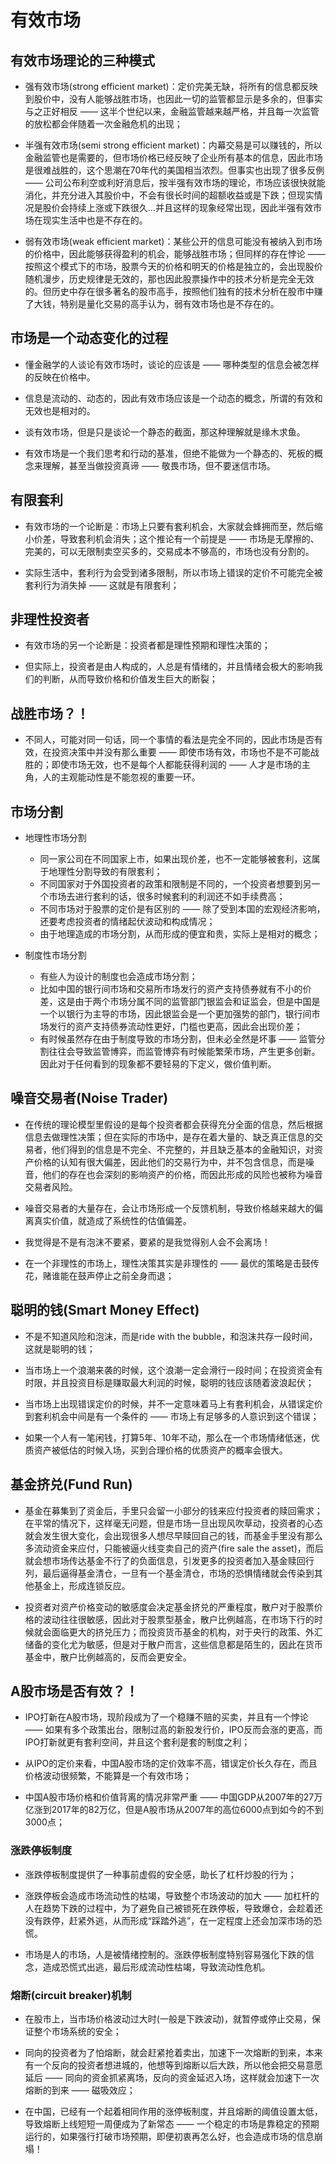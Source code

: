 # 有效市场

## 有效市场理论的三种模式
  * 强有效市场(strong efficient market)：定价完美无缺，将所有的信息都反映到股价中，没有人能够战胜市场，也因此一切的监管都显示是多余的，但事实与之正好相反 —— 这半个世纪以来，金融监管越来越严格，并且每一次监管的放松都会伴随着一次金融危机的出现；

  * 半强有效市场(semi strong efficient market)：内幕交易是可以赚钱的，所以金融监管也是需要的，但市场价格已经反映了企业所有基本的信息，因此市场是很难战胜的，这个思潮在70年代的美国相当浓烈。但事实也出现了很多反例 —— 公司公布利空或利好消息后，按半强有效市场的理论，市场应该很快就能消化，并充分进入其股价中，不会有很长时间的超额收益或是下跌；但现实情况是股价会持续上涨或下跌很久…并且这样的现象经常出现，因此半强有效市场在现实生活中也是不存在的。

  * 弱有效市场(weak efficient market)：某些公开的信息可能没有被纳入到市场的价格中，因此能够获得盈利的机会，能够战胜市场；但同样的存在悖论 —— 按照这个模式下的市场，股票今天的价格和明天的价格是独立的，会出现股价随机漫步，历史规律是无效的，那也因此股票操作中的技术分析是完全无效的。但历史中存在很多著名的股市高手，按照他们独有的技术分析在股市中赚了大钱，特别是量化交易的高手认为，弱有效市场也是不存在的。

## 市场是一个动态变化的过程
  * 懂金融学的人谈论有效市场时，谈论的应该是 —— 哪种类型的信息会被怎样的反映在价格中。

  * 信息是流动的、动态的，因此有效市场应该是一个动态的概念，所谓的有效和无效也是相对的。

  * 谈有效市场，但是只是谈论一个静态的截面，那这种理解就是缘木求鱼。

  * 有效市场是一个我们思考和行动的基准，但绝不能做为一个静态的、死板的概念来理解，甚至当做投资真谛 —— 敬畏市场，但不要迷信市场。

## 有限套利
  * 有效市场的一个论断是：市场上只要有套利机会，大家就会蜂拥而至，然后缩小价差，导致套利机会消失；这个推论有一个前提是 —— 市场是无摩擦的、完美的，可以无限制卖空买多的，交易成本不够高的，市场也没有分割的。

  * 实际生活中，套利行为会受到诸多限制，所以市场上错误的定价不可能完全被套利行为消失掉 —— 这就是有限套利；

## 非理性投资者
  * 有效市场的另一个论断是：投资者都是理性预期和理性决策的；

  * 但实际上，投资者是由人构成的，人总是有情绪的，并且情绪会极大的影响我们的判断，从而导致价格和价值发生巨大的断裂；

## 战胜市场？！
  * 不同人，可能对同一句话，同一个事情的看法是完全不同的，因此市场是否有效，在投资决策中并没有那么重要 —— 即使市场有效，市场也不是不可能战胜的；即使市场无效，也不是每个人都能获得利润的 —— 人才是市场的主角，人的主观能动性是不能忽视的重要一环。

## 市场分割
  * 地理性市场分割
      * 同一家公司在不同国家上市，如果出现价差，也不一定能够被套利，这属于地理性分割导致的有限套利；
      * 不同国家对于外国投资者的政策和限制是不同的，一个投资者想要到另一个市场去进行套利的话，很多时候套利的利润还不如手续费高；
      * 不同市场对于股票的定价是有区别的 —— 除了受到本国的宏观经济影响，还要考虑投资者的情绪起伏波动和构成情况；
      * 由于地理造成的市场分割，从而形成的便宜和贵，实际上是相对的概念；

  * 制度性市场分割
      * 有些人为设计的制度也会造成市场分割；
      * 比如中国的银行间市场和交易所市场发行的资产支持债券就有不小的价差，这是由于两个市场分属不同的监管部门银监会和证监会，但是中国是一个以银行为主导的市场，因此银监会是一个更加强势的部门，银行间市场发行的资产支持债券流动性更好，门槛也更高，因此会出现价差；
      * 有时候虽然存在由于制度导致的市场分割，但未必全然是坏事 —— 监管分割往往会导致监管博弈，而监管博弈有时候能繁荣市场，产生更多创新。因此对于任何看到的现象都不要轻易的下定义，做价值判断。

## 噪音交易者(Noise Trader)
  * 在传统的理论模型里假设的是每个投资者都会获得充分全面的信息，然后根据信息去做理性决策；但在实际的市场中，是存在着大量的、缺乏真正信息的交易者，他们得到的信息是不完全、不完整的，并且缺乏基本的金融知识，对资产价格的认知有很大偏差，因此他们的交易行为中，并不包含信息，而是噪音，他们的存在也会深刻的影响资产的价格，而因此形成的风险也被称为噪音交易者风险。

  * 噪音交易者的大量存在，会让市场形成一个反馈机制，导致价格越来越大的偏离真实价值，就造成了系统性的估值偏差。

  * 我觉得是不是有泡沫不要紧，要紧的是我觉得别人会不会离场！

  * 在一个非理性的市场上，理性决策其实是非理性的 —— 最优的策略是击鼓传花，赌谁能在鼓声停止之前全身而退；

## 聪明的钱(Smart Money Effect)
  * 不是不知道风险和泡沫，而是ride with the bubble，和泡沫共存一段时间，这就是聪明的钱；

  * 当市场上一个浪潮来袭的时候，这个浪潮一定会滑行一段时间；在投资资金有时限，并且投资目标是赚取最大利润的时候，聪明的钱应该随着波浪起伏；

  * 当市场上出现错误定价的时候，并不一定意味着马上有套利机会，从错误定价到套利机会中间是有一个条件的 —— 市场上有足够多的人意识到这个错误；

  * 如果一个人有一笔闲钱，打算5年、10年不动，那么在一个市场情绪低迷，优质资产被低估的时候入场，买到合理价格的优质资产的概率会很大。

## 基金挤兑(Fund Run)
  * 基金在募集到了资金后，手里只会留一小部分的钱来应付投资者的赎回需求；在平常的情况下，这样毫无问题，但是市场一旦出现风吹草动，投资者的心态就会发生很大变化，会出现很多人想尽早赎回自己的钱，而基金手里没有那么多流动资金来应付，只能被逼火线变卖自己的资产(fire sale the asset)，而后就会想市场传达基金不行了的负面信息，引发更多的投资者加入基金赎回行列，最后逼得基金清仓，一旦有一个基金清仓，市场的恐惧情绪就会传染到其他基金上，形成连锁反应。

  * 投资者对资产价格变动的敏感度会决定基金挤兑的严重程度，散户对于股票价格的波动往往很敏感，因此对于股票型基金，散户比例越高，在市场下行的时候就会面临更大的挤兑压力；而投资货币基金的机构，对于央行的政策、外汇储备的变化尤为敏感，但是对于散户而言，这些信息都是陌生的，因此在货币基金中，散户比例越高的，反而会更安全。

  ## A股市场是否有效？！
  * IPO打新在A股市场，现阶段成为了一个稳赚不赔的买卖，并且有一个悖论 —— 如果有多个政策出台，限制过高的新股发行价，IPO反而会涨的更高，而IPO打新就更有套利空间，并且这个套利是套的制度之利；

  * 从IPO的定价来看，中国A股市场的定价效率不高，错误定价长久存在，而且价格波动很频繁，不能算是一个有效市场；

  * 中国A股市场价格和价值背离的情况非常严重 —— 中国GDP从2007年的27万亿涨到2017年的82万亿，但是A股市场从2007年的高位6000点到如今的不到3000点；

### 涨跌停板制度
  * 涨跌停板制度提供了一种事前虚假的安全感，助长了杠杆炒股的行为；

  * 涨跌停板会造成市场流动性的枯竭，导致整个市场波动的加大 —— 加杠杆的人在趋势下跌的过程中，为了避免自己被锁死在跌停板，导致爆仓，会趁着还没有跌停，赶紧外逃，从而形成“踩踏外逃”，在一定程度上还会加深市场的恐慌。

  * 市场是人的市场，人是被情绪控制的。涨跌停板制度特别容易强化下跌的信念，造成恐慌式出逃，最后形成流动性枯竭，导致流动性危机。

### 熔断(circuit breaker)机制
  * 在股市上，当市场价格波动过大时(一般是下跌波动)，就暂停或停止交易，保证整个市场系统的安全；

  * 同向的投资者为了怕熔断，就会赶紧抢着卖出，加速下一次熔断的到来，本来有一个反向的投资者想进城的，他想等到熔断以后大跌，所以他会把交易意愿延后 —— 同向的资金抓紧离场，反向的资金延迟入场，这样就会加速下一次熔断的到来 —— 磁吸效应；

  * 在中国，已经有一个起着相同作用的涨停板制度，并且熔断的阈值设置太低，导致熔断上线短短一周便成为了新常态 —— 一个稳定的市场是靠稳定的预期运行的，如果强行打破市场预期，即便初衷再怎么好，也会造成市场的信息崩塌！